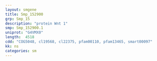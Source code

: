 ```yaml
---
layout: smgene
title: Smp_152900
grp: Smp_15
description: "protein Wnt 1"
smp: Smp_152900.1
uniprot: "G4VMX0"
length:  4518
cdd: "COG5048, cl19568, cl22375, pfam00110, pfam13465, smart00097"
kk: ns
categories: sm
---
```

